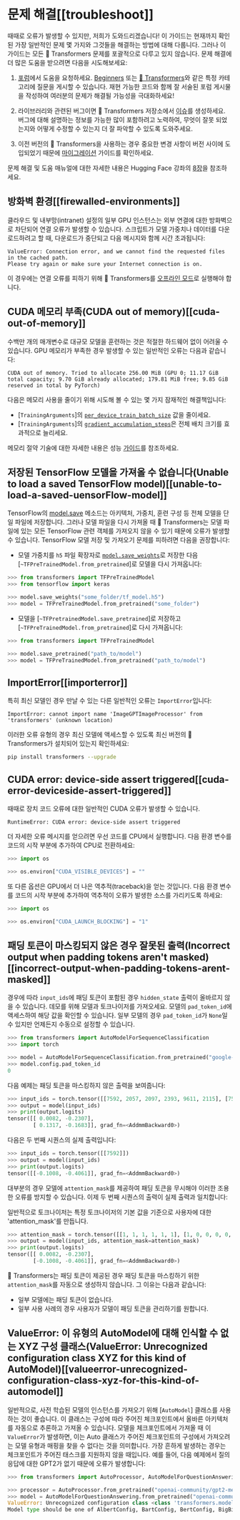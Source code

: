 <!---
Copyright 2022 The HuggingFace Team. All rights reserved.

Licensed under the Apache License, Version 2.0 (the "License");
you may not use this file except in compliance with the License.
You may obtain a copy of the License at

    http://www.apache.org/licenses/LICENSE-2.0

Unless required by applicable law or agreed to in writing, software
distributed under the License is distributed on an "AS IS" BASIS,
WITHOUT WARRANTIES OR CONDITIONS OF ANY KIND, either express or implied.
See the License for the specific language governing permissions and
limitations under the License.

⚠️ Note that this file is in Markdown but contain specific syntax for our doc-builder (similar to MDX) that may not be
rendered properly in your Markdown viewer.

-->

# 문제 해결[[troubleshoot]]

때때로 오류가 발생할 수 있지만, 저희가 도와드리겠습니다! 이 가이드는 현재까지 확인된 가장 일반적인 문제 몇 가지와 그것들을 해결하는 방법에 대해 다룹니다. 그러나 이 가이드는 모든 🤗 Transformers 문제를 포괄적으로 다루고 있지 않습니다. 문제 해결에 더 많은 도움을 받으려면 다음을 시도해보세요:

<Youtube id="S2EEG3JIt2A"/>

1. [포럼](https://discuss.hf-mirror.com/)에서 도움을 요청하세요. [Beginners](https://discuss.hf-mirror.com/c/beginners/5) 또는 [🤗 Transformers](https://discuss.hf-mirror.com/c/transformers/9)와 같은 특정 카테고리에 질문을 게시할 수 있습니다. 재현 가능한 코드와 함께 잘 서술된 포럼 게시물을 작성하여 여러분의 문제가 해결될 가능성을 극대화하세요!

<Youtube id="_PAli-V4wj0"/>

2. 라이브러리와 관련된 버그이면 🤗 Transformers 저장소에서 [이슈](https://github.com/huggingface/transformers/issues/new/choose)를 생성하세요. 버그에 대해 설명하는 정보를 가능한 많이 포함하려고 노력하여, 무엇이 잘못 되었는지와 어떻게 수정할 수 있는지 더 잘 파악할 수 있도록 도와주세요.

3. 이전 버전의 🤗 Transformers을 사용하는 경우 중요한 변경 사항이 버전 사이에 도입되었기 때문에 [마이그레이션](migration) 가이드를 확인하세요.

문제 해결 및 도움 매뉴얼에 대한 자세한 내용은 Hugging Face 강좌의 [8장](https://hf-mirror.com/course/chapter8/1?fw=pt)을 참조하세요.


## 방화벽 환경[[firewalled-environments]]

클라우드 및 내부망(intranet) 설정의 일부 GPU 인스턴스는 외부 연결에 대한 방화벽으로 차단되어 연결 오류가 발생할 수 있습니다. 스크립트가 모델 가중치나 데이터를 다운로드하려고 할 때, 다운로드가 중단되고 다음 메시지와 함께 시간 초과됩니다: 

```
ValueError: Connection error, and we cannot find the requested files in the cached path.
Please try again or make sure your Internet connection is on.
```

이 경우에는 연결 오류를 피하기 위해 🤗 Transformers를 [오프라인 모드](installation#offline-mode)로 실행해야 합니다.

## CUDA 메모리 부족(CUDA out of memory)[[cuda-out-of-memory]]

수백만 개의 매개변수로 대규모 모델을 훈련하는 것은 적절한 하드웨어 없이 어려울 수 있습니다. GPU 메모리가 부족한 경우 발생할 수 있는 일반적인 오류는 다음과 같습니다:

```
CUDA out of memory. Tried to allocate 256.00 MiB (GPU 0; 11.17 GiB total capacity; 9.70 GiB already allocated; 179.81 MiB free; 9.85 GiB reserved in total by PyTorch)
```

다음은 메모리 사용을 줄이기 위해 시도해 볼 수 있는 몇 가지 잠재적인 해결책입니다:

- [`TrainingArguments`]의 [`per_device_train_batch_size`](main_classes/trainer#transformers.TrainingArguments.per_device_train_batch_size) 값을 줄이세요.
- [`TrainingArguments`]의 [`gradient_accumulation_steps`](main_classes/trainer#transformers.TrainingArguments.gradient_accumulation_steps)은 전체 배치 크기를 효과적으로 늘리세요.

<Tip>

메모리 절약 기술에 대한 자세한 내용은 성능 [가이드](performance)를 참조하세요.

</Tip>

## 저장된 TensorFlow 모델을 가져올 수 없습니다(Unable to load a saved TensorFlow model)[[unable-to-load-a-saved-uensorFlow-model]]

TensorFlow의 [model.save](https://www.tensorflow.org/tutorials/keras/save_and_load#save_the_entire_model) 메소드는 아키텍처, 가중치, 훈련 구성 등 전체 모델을 단일 파일에 저장합니다. 그러나 모델 파일을 다시 가져올 때 🤗 Transformers는 모델 파일에 있는 모든 TensorFlow 관련 객체를 가져오지 않을 수 있기 때문에 오류가 발생할 수 있습니다. TensorFlow 모델 저장 및 가져오기 문제를 피하려면 다음을 권장합니다:

- 모델 가중치를 `h5` 파일 확장자로 [`model.save_weights`](https://www.tensorflow.org/tutorials/keras/save_and_load#save_the_entire_model)로 저장한 다음 [`~TFPreTrainedModel.from_pretrained`]로 모델을 다시 가져옵니다:

```py
>>> from transformers import TFPreTrainedModel
>>> from tensorflow import keras

>>> model.save_weights("some_folder/tf_model.h5")
>>> model = TFPreTrainedModel.from_pretrained("some_folder")
```

- 모델을 [`~TFPretrainedModel.save_pretrained`]로 저장하고 [`~TFPreTrainedModel.from_pretrained`]로 다시 가져옵니다:

```py
>>> from transformers import TFPreTrainedModel

>>> model.save_pretrained("path_to/model")
>>> model = TFPreTrainedModel.from_pretrained("path_to/model")
```

## ImportError[[importerror]]

특히 최신 모델인 경우 만날 수 있는 다른 일반적인 오류는 `ImportError`입니다:

```
ImportError: cannot import name 'ImageGPTImageProcessor' from 'transformers' (unknown location)
```

이러한 오류 유형의 경우 최신 모델에 액세스할 수 있도록 최신 버전의 🤗 Transformers가 설치되어 있는지 확인하세요:

```bash
pip install transformers --upgrade
```

## CUDA error: device-side assert triggered[[cuda-error-deviceside-assert-triggered]]

때때로 장치 코드 오류에 대한 일반적인 CUDA 오류가 발생할 수 있습니다.

```
RuntimeError: CUDA error: device-side assert triggered
```

더 자세한 오류 메시지를 얻으려면 우선 코드를 CPU에서 실행합니다. 다음 환경 변수를 코드의 시작 부분에 추가하여 CPU로 전환하세요:

```py
>>> import os

>>> os.environ["CUDA_VISIBLE_DEVICES"] = ""
```

또 다른 옵션은 GPU에서 더 나은 역추적(traceback)을 얻는 것입니다. 다음 환경 변수를 코드의 시작 부분에 추가하여 역추적이 오류가 발생한 소스를 가리키도록 하세요:

```py
>>> import os

>>> os.environ["CUDA_LAUNCH_BLOCKING"] = "1"
```

## 패딩 토큰이 마스킹되지 않은 경우 잘못된 출력(Incorrect output when padding tokens aren't masked)[[incorrect-output-when-padding-tokens-arent-masked]]

경우에 따라 `input_ids`에 패딩 토큰이 포함된 경우 `hidden_state` 출력이 올바르지 않을 수 있습니다. 데모를 위해 모델과 토크나이저를 가져오세요. 모델의 `pad_token_id`에 액세스하여 해당 값을 확인할 수 있습니다. 일부 모델의 경우 `pad_token_id`가 `None`일 수 있지만 언제든지 수동으로 설정할 수 있습니다.

```py
>>> from transformers import AutoModelForSequenceClassification
>>> import torch

>>> model = AutoModelForSequenceClassification.from_pretrained("google-bert/bert-base-uncased")
>>> model.config.pad_token_id
0
```

다음 예제는 패딩 토큰을 마스킹하지 않은 출력을 보여줍니다:

```py
>>> input_ids = torch.tensor([[7592, 2057, 2097, 2393, 9611, 2115], [7592, 0, 0, 0, 0, 0]])
>>> output = model(input_ids)
>>> print(output.logits)
tensor([[ 0.0082, -0.2307],
        [ 0.1317, -0.1683]], grad_fn=<AddmmBackward0>)
```

다음은 두 번째 시퀀스의 실제 출력입니다:

```py
>>> input_ids = torch.tensor([[7592]])
>>> output = model(input_ids)
>>> print(output.logits)
tensor([[-0.1008, -0.4061]], grad_fn=<AddmmBackward0>)
```

대부분의 경우 모델에 `attention_mask`를 제공하여 패딩 토큰을 무시해야 이러한 조용한 오류를 방지할 수 있습니다. 이제 두 번째 시퀀스의 출력이 실제 출력과 일치합니다:

<Tip>

일반적으로 토크나이저는 특정 토크나이저의 기본 값을 기준으로 사용자에 대한 'attention_mask'를 만듭니다.

</Tip>

```py
>>> attention_mask = torch.tensor([[1, 1, 1, 1, 1, 1], [1, 0, 0, 0, 0, 0]])
>>> output = model(input_ids, attention_mask=attention_mask)
>>> print(output.logits)
tensor([[ 0.0082, -0.2307],
        [-0.1008, -0.4061]], grad_fn=<AddmmBackward0>)
```

🤗 Transformers는 패딩 토큰이 제공된 경우 패딩 토큰을 마스킹하기 위한 `attention_mask`를 자동으로 생성하지 않습니다. 그 이유는 다음과 같습니다:

- 일부 모델에는 패딩 토큰이 없습니다.
- 일부 사용 사례의 경우 사용자가 모델이 패딩 토큰을 관리하기를 원합니다.

## ValueError: 이 유형의 AutoModel에 대해 인식할 수 없는 XYZ 구성 클래스(ValueError: Unrecognized configuration class XYZ for this kind of AutoModel)[[valueerror-unrecognized-configuration-class-xyz-for-this-kind-of-automodel]]

일반적으로, 사전 학습된 모델의 인스턴스를 가져오기 위해 [`AutoModel`] 클래스를 사용하는 것이 좋습니다.
이 클래스는 구성에 따라 주어진 체크포인트에서 올바른 아키텍처를 자동으로 추론하고 가져올 수 있습니다.
모델을 체크포인트에서 가져올 때 이 `ValueError`가 발생하면, 이는 Auto 클래스가 주어진 체크포인트의 구성에서 
가져오려는 모델 유형과 매핑을 찾을 수 없다는 것을 의미합니다. 가장 흔하게 발생하는 경우는 
체크포인트가 주어진 태스크를 지원하지 않을 때입니다.
예를 들어, 다음 예제에서 질의응답에 대한 GPT2가 없기 때문에 오류가 발생합니다:

```py
>>> from transformers import AutoProcessor, AutoModelForQuestionAnswering

>>> processor = AutoProcessor.from_pretrained("openai-community/gpt2-medium")
>>> model = AutoModelForQuestionAnswering.from_pretrained("openai-community/gpt2-medium")
ValueError: Unrecognized configuration class <class 'transformers.models.gpt2.configuration_gpt2.GPT2Config'> for this kind of AutoModel: AutoModelForQuestionAnswering.
Model type should be one of AlbertConfig, BartConfig, BertConfig, BigBirdConfig, BigBirdPegasusConfig, BloomConfig, ...
```

